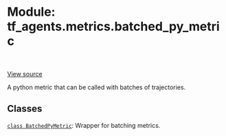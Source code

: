 <div itemscope itemtype="http://developers.google.com/ReferenceObject">
<meta itemprop="name" content="tf_agents.metrics.batched_py_metric" />
<meta itemprop="path" content="Stable" />
</div>

# Module: tf_agents.metrics.batched_py_metric

<table class="tfo-notebook-buttons tfo-api" align="left">
</table>

<a target="_blank" href="https://github.com/tensorflow/agents/tree/master/tf_agents/metrics/batched_py_metric.py">View
source</a>

A python metric that can be called with batches of trajectories.

<!-- Placeholder for "Used in" -->


## Classes

[`class BatchedPyMetric`](../../tf_agents/metrics/batched_py_metric/BatchedPyMetric.md): Wrapper for batching metrics.

